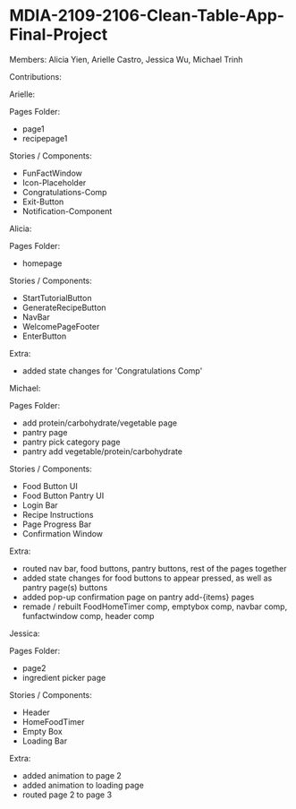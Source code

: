 # MDIA-2109-2106-Clean-Table-App-Final-Project

Members: Alicia Yien, Arielle Castro, Jessica Wu, Michael Trinh

Contributions:

Arielle:

Pages Folder:

- page1
- recipepage1

Stories / Components:

- FunFactWindow
- Icon-Placeholder
- Congratulations-Comp
- Exit-Button
- Notification-Component

Alicia:

Pages Folder:

- homepage

Stories / Components:

- StartTutorialButton
- GenerateRecipeButton
- NavBar
- WelcomePageFooter
- EnterButton

Extra:

- added state changes for 'Congratulations Comp'

Michael:

Pages Folder:

- add protein/carbohydrate/vegetable page
- pantry page
- pantry pick category page
- pantry add vegetable/protein/carbohydrate

Stories / Components:

- Food Button UI
- Food Button Pantry UI
- Login Bar
- Recipe Instructions
- Page Progress Bar
- Confirmation Window

Extra:

- routed nav bar, food buttons, pantry buttons, rest of the pages together
- added state changes for food buttons to appear pressed, as well as pantry page(s) buttons
- added pop-up confirmation page on pantry add-{items} pages
- remade / rebuilt FoodHomeTimer comp, emptybox comp, navbar comp, funfactwindow comp, header comp

Jessica:

Pages Folder:

- page2
- ingredient picker page

Stories / Components:

- Header
- HomeFoodTimer
- Empty Box
- Loading Bar

Extra:

- added animation to page 2
- added animation to loading page
- routed page 2 to page 3
